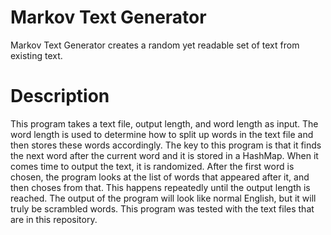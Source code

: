 # Markov Text Generator

Markov Text Generator creates a random yet readable set of text from existing text.

# Description
This program takes a text file, output length, and word length as input.
The word length is used to determine how to split up words in the text file and then stores these words accordingly. 
The key to this program is that it finds the next word after the current word and it is stored in a HashMap. 
When it comes time to output the text, it is randomized. 
After the first word is chosen, the program looks at the list of words that appeared after it, and then choses from that. 
This happens repeatedly until the output length is reached. The output of the program will look like normal English, but it will truly be scrambled words. 
This program was tested with the text files that are in this repository. 
